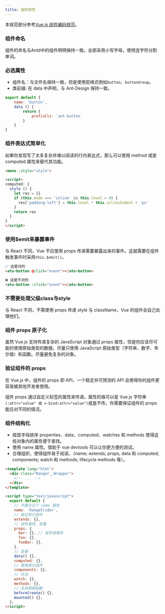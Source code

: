 ```yaml
---
title: 组件规范
---
```


本规范部分参考[Vue.js 组件编码规范](https://github.com/pablohpsilva/vuejs-component-style-guide/blob/master/README-CN.md#避免-this.$parent)。

### 组件命名
组件的命名与Antd中的组件明明保持一致。全部采用小写字母，使用连字符分割单词。

### 必选属性
+ 组件名：与文件名保持一致，但是使用驼峰式例如`button`、`buttonGroup`。
+ 类前缀: 在 data 中声明，与 Ant-Design 保持一致。

``` js
export default {
	name: 'button',
	data () {
		return {
			prefixCls: `ant-button`
		}
	}
}
```

### 组件表达式简单化
如果你发现写了太多复杂并难以阅读的行内表达式，那么可以使用 method 或是 computed 属性来替代其功能。

``` html
<menu :style="style">

<script>
computed: {
  style () {
	let res = {}
	if (this.mode === 'inline' && this.level > 0) {
	  res['padding-left'] = this.level * this.inlineIndent + 'px'
	}
	return res
  }
}
</script>
```

### 使用$emit来暴露事件
与 React 不同，Vue 不应使用 props 传递需要暴露出来的事件。这就需要在组件触发事件时采用`this.$emit()`。

``` html
✅ 这是对的
<atu-button @click="event"></atu-button>

```

``` html
❌ 这是不对的
<atu-button :click="event"></atu-button>
```

### 不需要处理父级class与style
与 React 不同，不需使用 props 传递 style 与 className，Vue 的组件会自己处理他们。

### 组件 props 原子化

虽然 Vue.js 支持传递复杂的 JavaScript 对象通过 props 属性，但是你应该尽可能的使用原始类型的数据。尽量只使用 JavaScript 原始类型（字符串、数字、布尔值）和函数。尽量避免复杂的对象。

### 验证组件的 props

在 Vue.js 中，组件的 props 即 API，一个稳定并可预测的 API 会使得你的组件更容易被其他开发者使用。

组件 props 通过自定义标签的属性来传递。属性的值可以是 Vue.js 字符串`(:attr="value" 或 v-bind:attr="value")`或是不传。你需要保证组件的 props 能应对不同的情况。

### 组件结构化

+ 按首字母排序 properties、data、computed、watches 和 methods 使得这些对象内的属性便于查找。
+ 使用 name 属性。借助于 vue devtools 可以让你更方便的测试。
+ 合理组织，使得组件易于阅读。（name; extends; props, data 和 computed; components; watch 和 methods; lifecycle methods 等）。

``` html
<template lang="html">
  <div class="Ranger__Wrapper">
    <!-- ... -->
  </div>
</template>

<script type="text/javascript">
  export default {
    // 不要忘记了 name 属性
    name: 'RangeSlider',
    // 组合其它组件
    extends: {},
    // 组件属性、变量
    props: {
      bar: {}, // 按字母顺序
      foo: {},
      fooBar: {},
    },
    // 变量
    data() {},
    computed: {},
    // 使用其它组件
    components: {},
    // 方法
    watch: {},
    methods: {},
    // 生命周期函数
    beforeCreate() {},
    mounted() {},
  };
</script>
```

